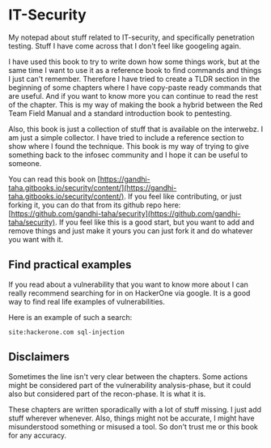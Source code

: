# IT-Security

My notepad about stuff related to IT-security, and specifically penetration testing. Stuff I have come across that I don't feel like googeling again.

I have used this book to try to write down how some things work, but at the same time I want to use it as a reference book to find commands and things I just can't remember. Therefore I have tried to create a TLDR section in the beginning of some chapters where I have copy-paste ready commands that are useful. And if you want to know more you can continue to read the rest of the chapter. This is my way of making the book a hybrid between the Red Team Field Manual and a standard introduction book to pentesting.

Also, this book is just a collection of stuff that is available on the interwebz. I am just a simple collector. I have tried to include a reference section to show where I found the technique. This book is my way of trying to give something back to the infosec community and I hope it can be useful to someone.

You can read this book on [https://gandhi-taha.gitbooks.io/security/content/](https://gandhi-taha.gitbooks.io/security/content/). If you feel like contributing, or just forking it, you can do that from its github repo here: [https://github.com/gandhi-taha/security](https://github.com/gandhi-taha/security). If you feel like this is a good start, but you want to add and remove things and just make it yours you can just fork it and do whatever you want with it.

## Find practical examples

If you read about a vulnerability that you want to know more about I can really recommend searching for in on HackerOne via google. It is a good way to find real life examples of vulnerabilities.

Here is an example of such a search:

```
site:hackerone.com sql-injection
```

## Disclaimers

Sometimes the line isn't very clear between the chapters. Some actions might be considered part of the vulnerability analysis-phase, but it could also but considered part of the recon-phase. It is what it is.

These chapters are written sporadically with a lot of stuff missing. I just add stuff wherever whenever. Also, things might not be accurate, I might have misunderstood something or misused a tool. So don't trust me or this book for any accuracy.

